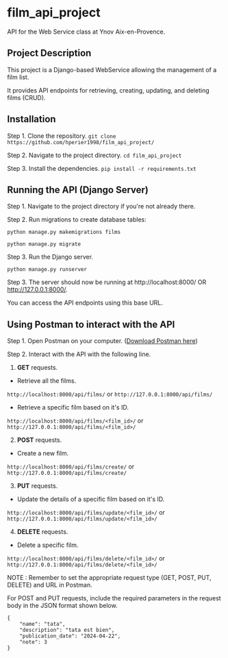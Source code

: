 # film_api_project
API for the Web Service class at Ynov Aix-en-Provence.

## Project Description
This project is a Django-based WebService allowing the management of a film list.

It provides API endpoints for retrieving, creating, updating, and deleting films (CRUD).

## Installation
Step 1. Clone the repository.
```git clone https://github.com/hperier1998/film_api_project/```

Step 2. Navigate to the project directory. 
```cd film_api_project```

Step 3. Install the dependencies.
```pip install -r requirements.txt```

## Running the API (Django Server)
Step 1. Navigate to the project directory if you're not already there. 

Step 2. Run migrations to create database tables:

```python manage.py makemigrations films```

```python manage.py migrate```


Step 3. Run the Django server.

```python manage.py runserver```

Step 3. The server should now be running at http://localhost:8000/ OR http://127.0.0.1:8000/.

You can access the API endpoints using this base URL.

## Using Postman to interact with the API
Step 1. Open Postman on your computer. ([Download Postman here](https://www.postman.com/downloads/)) <br/>

Step 2. Interact with the API with the following line.
1. **GET** requests.
* Retrieve all the films.

```http://localhost:8000/api/films/``` or ```http://127.0.0.1:8000/api/films/```

* Retrieve a specific film based on it's ID.

```http://localhost:8000/api/films/<film_id>/``` or ```http://127.0.0.1:8000/api/films/<film_id>/```

2. **POST** requests.
* Create a new film.

```http://localhost:8000/api/films/create/``` or ```http://127.0.0.1:8000/api/films/create/```

3. **PUT** requests.
* Update the details of a specific film based on it's ID.

```http://localhost:8000/api/films/update/<film_id>/``` or ```http://127.0.0.1:8000/api/films/update/<film_id>/```


4. **DELETE** requests.
* Delete a specific film.

```http://localhost:8000/api/films/delete/<film_id>/``` or ```http://127.0.0.1:8000/api/films/delete/<film_id>/```


NOTE : Remember to set the appropriate request type (GET, POST, PUT, DELETE) and URL in Postman. 

For POST and PUT requests, include the required parameters in the request body in the JSON format shown below.
```
{
    "name": "tata",
    "description": "tata est bien",
    "publication_date": "2024-04-22",
    "note": 3
}
```
